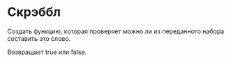 # Скрэббл

Создать функцию, которая проверяет можно ли из переданного набора составить это слово.

Возвращает true или false.
